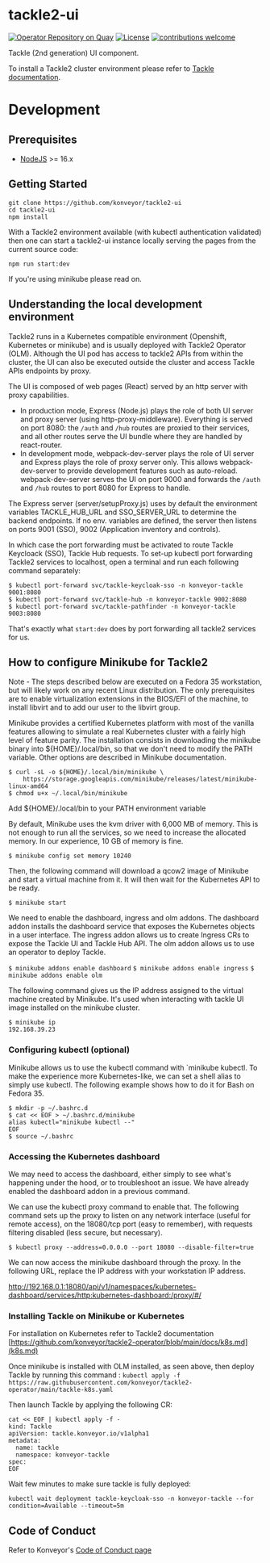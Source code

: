 # tackle2-ui

[![Operator Repository on Quay](https://quay.io/repository/konveyor/tackle2-ui/status "Operator Repository on Quay")](https://quay.io/repository/konveyor/tackle2-ui) [![License](http://img.shields.io/:license-apache-blue.svg)](http://www.apache.org/licenses/LICENSE-2.0.html) [![contributions welcome](https://img.shields.io/badge/contributions-welcome-brightgreen.svg?style=flat)](https://github.com/konveyor/tackle2-ui/pulls)

Tackle (2nd generation) UI component.

To install a Tackle2 cluster environment please refer to [Tackle documentation](https://github.com/konveyor/tackle).

# Development

## Prerequisites

- [NodeJS](https://nodejs.org/en/) >= 16.x

## Getting Started

```
git clone https://github.com/konveyor/tackle2-ui
cd tackle2-ui
npm install
```

With a Tackle2 environment available (with kubectl authentication validated)  
then one can start a tackle2-ui instance locally serving the pages from the current source code:

`npm run start:dev`

If you're using minikube please read on.

## Understanding the local development environment

Tackle2 runs in a Kubernetes compatible environment (Openshift, Kubernetes or minikube) and is usually deployed with Tackle2 Operator (OLM).
Although the UI pod has access to tackle2 APIs from within the cluster, the UI can also be executed outside the cluster and access Tackle APIs endpoints by proxy.

The UI is composed of web pages (React) served by an http server with proxy capabilities.

- In production mode, Express (Node.js) plays the role of both UI server and proxy server (using http-proxy-middleware).
  Everything is served on port 8080: the `/auth` and `/hub` routes are proxied to their services, and all other routes serve the UI bundle where they are handled by react-router.
- In development mode, webpack-dev-server plays the role of UI server and Express plays the role of proxy server only. This allows webpack-dev-server to provide development features such as auto-reload.
  webpack-dev-server serves the UI on port 9000 and forwards the `/auth` and `/hub` routes to port 8080 for Express to handle.

The Express server (server/setupProxy.js) uses by default the environment variables TACKLE_HUB_URL and SSO_SERVER_URL to determine the backend endpoints.
If no env. variables are defined, the server then listens on ports 9001 (SSO), 9002 (Application inventory and controls).

In which case the port forwarding must be activated to route Tackle Keycloack (SSO), Tackle Hub requests.
To set-up kubectl port forwarding Tackle2 services to localhost, open a terminal and run each following command separately:

```
$ kubectl port-forward svc/tackle-keycloak-sso -n konveyor-tackle 9001:8080
$ kubectl port-forward svc/tackle-hub -n konveyor-tackle 9002:8080
$ kubectl port-forward svc/tackle-pathfinder -n konveyor-tackle 9003:8080
```

That's exactly what `start:dev` does by port forwarding all tackle2 services for us.

## How to configure Minikube for Tackle2

Note - The steps described below are executed on a Fedora 35 workstation, but will likely work on any recent Linux distribution.
The only prerequisites are to enable virtualization extensions in the BIOS/EFI of the machine, to install libvirt and to add our user to the libvirt group.

Minikube provides a certified Kubernetes platform with most of the vanilla features allowing to simulate a real Kubernetes cluster with a fairly high level of feature parity.
The installation consists in downloading the minikube binary into ${HOME}/.local/bin, so that we don't need to modify the PATH variable. Other options are described in Minikube documentation.

```
$ curl -sL -o ${HOME}/.local/bin/minikube \
    https://storage.googleapis.com/minikube/releases/latest/minikube-linux-amd64
$ chmod u+x ~/.local/bin/minikube
```

Add ${HOME}/.local/bin to your PATH environment variable

By default, Minikube uses the kvm driver with 6,000 MB of memory. This is not enough to run all the services, so we need to increase the allocated memory. In our experience, 10 GB of memory is fine.

`$ minikube config set memory 10240`

Then, the following command will download a qcow2 image of Minikube and start a virtual machine from it. It will then wait for the Kubernetes API to be ready.

`$ minikube start`

We need to enable the dashboard, ingress and olm addons. The dashboard addon installs the dashboard service that exposes the Kubernetes objects in a user interface. The ingress addon allows us to create Ingress CRs to expose the Tackle UI and Tackle Hub API. The olm addon allows us to use an operator to deploy Tackle.

`$ minikube addons enable dashboard`
`$ minikube addons enable ingress`
`$ minikube addons enable olm`

The following command gives us the IP address assigned to the virtual machine created by Minikube.
It's used when interacting with tackle UI image installed on the minikube cluster.

```
$ minikube ip
192.168.39.23
```

### Configuring kubectl (optional)

Minikube allows us to use the kubectl command with `minikube kubectl. To make the experience more Kubernetes-like, we can set a shell alias to simply use kubectl.
The following example shows how to do it for Bash on Fedora 35.

```
$ mkdir -p ~/.bashrc.d
$ cat << EOF > ~/.bashrc.d/minikube
alias kubectl="minikube kubectl --"
EOF
$ source ~/.bashrc
```

### Accessing the Kubernetes dashboard

We may need to access the dashboard, either simply to see what's happening under the hood, or to troubleshoot an issue. We have already enabled the dashboard addon in a previous command.

We can use the kubectl proxy command to enable that. The following command sets up the proxy to listen on any network interface (useful for remote access), on the 18080/tcp port (easy to remember), with requests filtering disabled (less secure, but necessary).

`$ kubectl proxy --address=0.0.0.0 --port 18080 --disable-filter=true`

We can now access the minikube dashboard through the proxy.
In the following URL, replace the IP address with your workstation IP address.

http://192.168.0.1:18080/api/v1/namespaces/kubernetes-dashboard/services/http:kubernetes-dashboard:/proxy/#/

### Installing Tackle on Minikube or Kubernetes

For installation on Kubernetes refer to Tackle2 documentation [https://github.com/konveyor/tackle2-operator/blob/main/docs/k8s.md](k8s.md)

Once minikube is installed with OLM installed, as seen above, then deploy Tackle by running this command :
`kubectl apply -f https://raw.githubusercontent.com/konveyor/tackle2-operator/main/tackle-k8s.yaml`

Then launch Tackle by applying the following CR:

```
cat << EOF | kubectl apply -f -
kind: Tackle
apiVersion: tackle.konveyor.io/v1alpha1
metadata:
  name: tackle
  namespace: konveyor-tackle
spec:
EOF
```

Wait few minutes to make sure tackle is fully deployed:

`kubectl wait deployment tackle-keycloak-sso -n konveyor-tackle --for condition=Available --timeout=5m`

## Code of Conduct

Refer to Konveyor's [Code of Conduct page](https://github.com/konveyor/community/blob/main/CODE_OF_CONDUCT.md)
